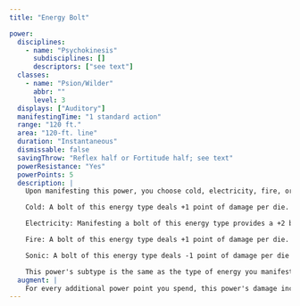 ```yaml
---
title: "Energy Bolt"

power:
  disciplines:
    - name: "Psychokinesis"
      subdisciplines: []
      descriptors: ["see text"]
  classes:
    - name: "Psion/Wilder"
      abbr: ""
      level: 3
  displays: ["Auditory"]
  manifestingTime: "1 standard action"
  range: "120 ft."
  area: "120-ft. line"
  duration: "Instantaneous"
  dismissable: false
  savingThrow: "Reflex half or Fortitude half; see text"
  powerResistance: "Yes"
  powerPoints: 5
  description: |
    Upon manifesting this power, you choose cold, electricity, fire, or sonic. You release a powerful stroke of energy of the chosen type that deals 5d6 points of damage to every creature or object within the area. The beam begins at your fingertips.

    Cold: A bolt of this energy type deals +1 point of damage per die. The saving throw to reduce damage from a cold bolt is a Fortitude save instead of a Reflex save.

    Electricity: Manifesting a bolt of this energy type provides a +2 bonus to the save DC and a +2 bonus on manifester level checks for the purpose of overcoming power resistance.

    Fire: A bolt of this energy type deals +1 point of damage per die.

    Sonic: A bolt of this energy type deals -1 point of damage per die and ignores an object's hardness.

    This power's subtype is the same as the type of energy you manifest.
  augment: |
    For every additional power point you spend, this power's damage increases by one die (d6). For each extra two dice of damage, this power's save DC increases by 1.
---
```

